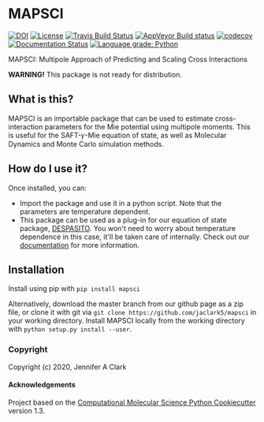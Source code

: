 MAPSCI
==============================
[//]: # (Badges)
[![DOI](https://zenodo.org/badge/289346262.svg)](https://zenodo.org/badge/latestdoi/289346262)
[![License](https://img.shields.io/badge/License-BSD%203--Clause-blue.svg)](https://opensource.org/licenses/BSD-3-Clause)
[![Travis Build Status](https://travis-ci.org/jaclark5/MAPSCI.svg?branch=master)](https://travis-ci.org/jaclark5/MAPSCI)
[![AppVeyor Build status](https://ci.appveyor.com/api/projects/status/m9p1qg5y1aq0swd6/branch/master?svg=true)](https://ci.appveyor.com/project/jaclark5/MAPSCI/branch/master)
[![codecov](https://codecov.io/gh/jaclark5/MAPSCI/branch/master/graph/badge.svg)](https://codecov.io/gh/jaclark5/MAPSCI/branch/master)
[![Documentation Status](https://readthedocs.org/projects/mapsci/badge/?version=latest)](https://mapsci.readthedocs.io)
[![Language grade: Python](https://img.shields.io/lgtm/grade/python/g/jaclark5/mapsci.svg?logo=lgtm&logoWidth=18)](https://lgtm.com/projects/g/jaclark5/mapsci/context:python)


MAPSCI: Multipole Approach of Predicting and Scaling Cross Interactions

**WARNING!** This package is not ready for distribution.

What is this?
-------------
MAPSCI is an importable package that can be used to estimate cross-interaction parameters for the Mie potential using multipole moments. This is useful for the SAFT-𝛾-Mie equation of state, as well as Molecular Dynamics and Monte Carlo simulation methods.

How do I use it?
----------------
Once installed, you can:
 * Import the package and use it in a python script. Note that the parameters are temperature dependent.
 * This package can be used as a plug-in for our equation of state package, [DESPASITO](https://github.com/jaclark5/despasito). You won't need to worry about temperature dependence in this case, it'll be taken care of internally.
Check out our [documentation](https://mapsci.readthedocs.io) for more information.

Installation
------------

Install using pip with ``pip install mapsci``

Alternatively, download the master branch from our github page as a zip file, or clone it with git via ``git clone https://github.com/jaclark5/mapsci`` in your working directory. Install MAPSCI locally from the working directory with ``python setup.py install --user``.

### Copyright

Copyright (c) 2020, Jennifer A Clark


#### Acknowledgements
 
Project based on the 
[Computational Molecular Science Python Cookiecutter](https://github.com/molssi/cookiecutter-cms) version 1.3.
